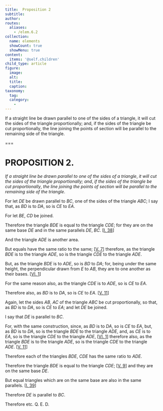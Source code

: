 ```yaml
---
title:  Proposition 2
subtitle: 
author:
routes:
  aliases:
    - /elem.6.2
collection:
  name: elements
  showCount: true
  showMenu: true
content:
  items: '@self.children'
child_type: article
figure:
  image:
  alt:
  title:
  caption:
taxonomy:
  tag:
  category:
    - 
---
```


<p><emph>If a straight line be drawn parallel to one of the sides of a triangle</emph>, <emph>it will cut the sides of the triangle proportionally; and</emph>, <emph>if the sides of the triangle be cut proportionally</emph>, <emph>the line joining the points of section will be parallel to the remaining side of the triangle</emph>. </p>

===

<h1>PROPOSITION 2.</h1>
<p><em>If a straight line be drawn parallel to one of the sides of a triangle</em>, <em>it will cut the sides of the triangle proportionally; and</em>, <em>if the sides of the triangle be cut proportionally</em>, <em>the line joining the points of section will be parallel to the remaining side of the triangle</em>. </p>

<p>For let <em>DE</em> be drawn parallel to <em>BC</em>, one of the sides of the triangle <em>ABC</em>; I say that, as <em>BD</em> is to <em>DA</em>, so is <em>CE</em> to <em>EA</em>. </p>

<p>For let <em>BE</em>, <em>CD</em> be joined. </p>

<p>Therefore the triangle <em>BDE</em> is equal to  the triangle <em>CDE</em>; for they are on the same base <em>DE</em> and in the same parallels <em>DE</em>, <em>BC</em>. [<a href="/elem.1.38">I. 38</a>] </p>

<p>And the triangle <em>ADE</em> is another area. </p>

<p>But equals have the same ratio to the same; [<a href="/elem.5.7">V. 7</a>] therefore, as the triangle <em>BDE</em> is to the triangle <em>ADE</em>, so is the triangle <em>CDE</em> to the triangle <em>ADE</em>. </p>

<p>But, as the triangle <em>BDE</em> is to <em>ADE</em>, so is <em>BD</em> to <em>DA</em>; for, being under the same height, the perpendicular drawn from <em>E</em> to <em>AB</em>, they are to one another as their bases. [<a href="/elem.6.1">VI. 1</a>] </p>

<p>For the same reason also, as the triangle <em>CDE</em> is to <em>ADE</em>, so is <em>CE</em> to <em>EA</em>. </p>

<p>Therefore also, as <em>BD</em> is to <em>DA</em>, so is <em>CE</em> to <em>EA</em>. [<a href="/elem.5.11">V. 11</a>] <pb n="195"/></p>

<p>Again, let the sides <em>AB</em>, <em>AC</em> of the triangle <em>ABC</em> be cut proportionally, so that, as <em>BD</em> is to <em>DA</em>, so is <em>CE</em> to <em>EA</em>; and let <em>DE</em> be joined. </p>

<p>I say that <em>DE</em> is parallel to <em>BC</em>. </p>

<p>For, with the same construction, since, as <em>BD</em> is to <em>DA</em>, so is <em>CE</em> to <em>EA</em>, but, as <em>BD</em> is to <em>DA</em>, so is the triangle <em>BDE</em> to the triangle <em>ADE</em>, and, as <em>CE</em> is to <em>EA</em>, so is the triangle <em>CDE</em> to the triangle <em>ADE</em>, [<a href="/elem.6.1">VI. 1</a>] therefore also, <span class="center">as the triangle <em>BDE</em> is to the triangle <em>ADE</em>, so is the triangle <em>CDE</em> to the triangle <em>ADE</em>. [<a href="/elem.5.11">V. 11</a>]</span>
      </p>

<p>Therefore each of the triangles <em>BDE</em>, <em>CDE</em> has the same ratio to <em>ADE</em>. </p>

<p>Therefore the triangle <em>BDE</em> is equal to the triangle <em>CDE</em>; [<a href="/elem.5.9">V. 9</a>] and they are on the same base <em>DE</em>. </p>

<p>But equal triangles which are on the same base are also in the same parallels. [<a href="/elem.1.39">I. 39</a>] </p>

<p>Therefore <em>DE</em> is parallel to <em>BC</em>. </p>

<p>Therefore etc. Q. E. D.</p>
